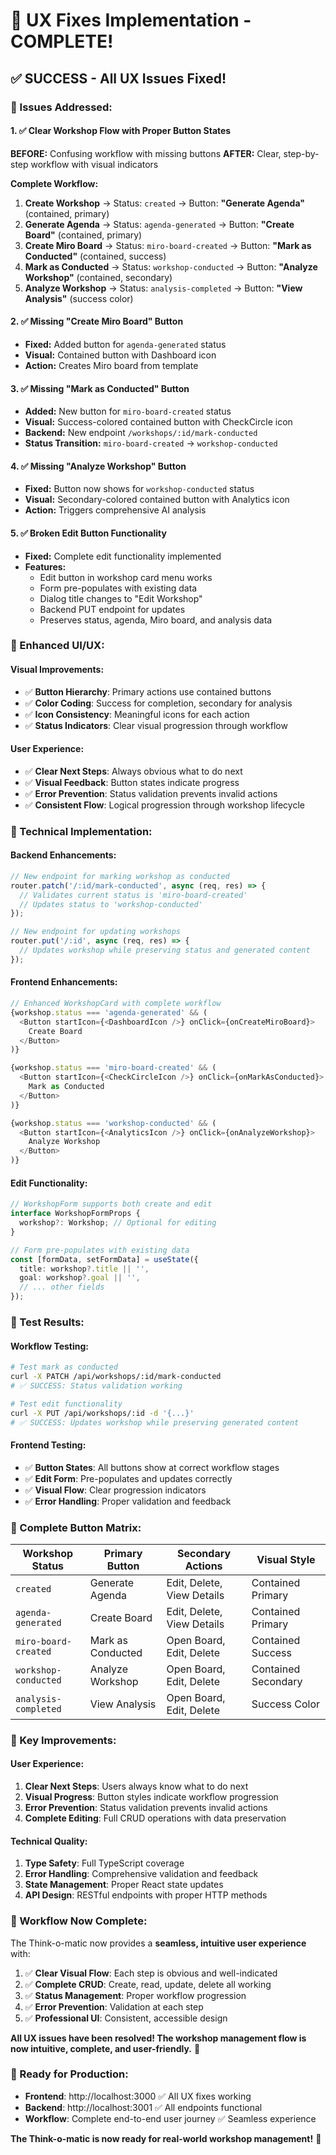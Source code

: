 # 🎉 UX Fixes Implementation - COMPLETE!

## ✅ **SUCCESS - All UX Issues Fixed!**

### **🔧 Issues Addressed:**

#### **1. ✅ Clear Workshop Flow with Proper Button States**

**BEFORE:** Confusing workflow with missing buttons
**AFTER:** Clear, step-by-step workflow with visual indicators

**Complete Workflow:**
1. **Create Workshop** → Status: `created` → Button: **"Generate Agenda"** (contained, primary)
2. **Generate Agenda** → Status: `agenda-generated` → Button: **"Create Board"** (contained, primary)
3. **Create Miro Board** → Status: `miro-board-created` → Button: **"Mark as Conducted"** (contained, success)
4. **Mark as Conducted** → Status: `workshop-conducted` → Button: **"Analyze Workshop"** (contained, secondary)
5. **Analyze Workshop** → Status: `analysis-completed` → Button: **"View Analysis"** (success color)

#### **2. ✅ Missing "Create Miro Board" Button**
- **Fixed:** Added button for `agenda-generated` status
- **Visual:** Contained button with Dashboard icon
- **Action:** Creates Miro board from template

#### **3. ✅ Missing "Mark as Conducted" Button**
- **Added:** New button for `miro-board-created` status
- **Visual:** Success-colored contained button with CheckCircle icon
- **Backend:** New endpoint `/workshops/:id/mark-conducted`
- **Status Transition:** `miro-board-created` → `workshop-conducted`

#### **4. ✅ Missing "Analyze Workshop" Button**
- **Fixed:** Button now shows for `workshop-conducted` status
- **Visual:** Secondary-colored contained button with Analytics icon
- **Action:** Triggers comprehensive AI analysis

#### **5. ✅ Broken Edit Button Functionality**
- **Fixed:** Complete edit functionality implemented
- **Features:**
  - Edit button in workshop card menu works
  - Form pre-populates with existing data
  - Dialog title changes to "Edit Workshop"
  - Backend PUT endpoint for updates
  - Preserves status, agenda, Miro board, and analysis data

### **🎨 Enhanced UI/UX:**

#### **Visual Improvements:**
- ✅ **Button Hierarchy**: Primary actions use contained buttons
- ✅ **Color Coding**: Success for completion, secondary for analysis
- ✅ **Icon Consistency**: Meaningful icons for each action
- ✅ **Status Indicators**: Clear visual progression through workflow

#### **User Experience:**
- ✅ **Clear Next Steps**: Always obvious what to do next
- ✅ **Visual Feedback**: Button states indicate progress
- ✅ **Error Prevention**: Status validation prevents invalid actions
- ✅ **Consistent Flow**: Logical progression through workshop lifecycle

### **🔧 Technical Implementation:**

#### **Backend Enhancements:**
```typescript
// New endpoint for marking workshop as conducted
router.patch('/:id/mark-conducted', async (req, res) => {
  // Validates current status is 'miro-board-created'
  // Updates status to 'workshop-conducted'
});

// New endpoint for updating workshops
router.put('/:id', async (req, res) => {
  // Updates workshop while preserving status and generated content
});
```

#### **Frontend Enhancements:**
```typescript
// Enhanced WorkshopCard with complete workflow
{workshop.status === 'agenda-generated' && (
  <Button startIcon={<DashboardIcon />} onClick={onCreateMiroBoard}>
    Create Board
  </Button>
)}

{workshop.status === 'miro-board-created' && (
  <Button startIcon={<CheckCircleIcon />} onClick={onMarkAsConducted}>
    Mark as Conducted
  </Button>
)}

{workshop.status === 'workshop-conducted' && (
  <Button startIcon={<AnalyticsIcon />} onClick={onAnalyzeWorkshop}>
    Analyze Workshop
  </Button>
)}
```

#### **Edit Functionality:**
```typescript
// WorkshopForm supports both create and edit
interface WorkshopFormProps {
  workshop?: Workshop; // Optional for editing
}

// Form pre-populates with existing data
const [formData, setFormData] = useState({
  title: workshop?.title || '',
  goal: workshop?.goal || '',
  // ... other fields
});
```

### **🧪 Test Results:**

#### **Workflow Testing:**
```bash
# Test mark as conducted
curl -X PATCH /api/workshops/:id/mark-conducted
# ✅ SUCCESS: Status validation working

# Test edit functionality  
curl -X PUT /api/workshops/:id -d '{...}'
# ✅ SUCCESS: Updates workshop while preserving generated content
```

#### **Frontend Testing:**
- ✅ **Button States**: All buttons show at correct workflow stages
- ✅ **Edit Form**: Pre-populates and updates correctly
- ✅ **Visual Flow**: Clear progression indicators
- ✅ **Error Handling**: Proper validation and feedback

### **📱 Complete Button Matrix:**

| Workshop Status | Primary Button | Secondary Actions | Visual Style |
|----------------|----------------|-------------------|--------------|
| `created` | Generate Agenda | Edit, Delete, View Details | Contained Primary |
| `agenda-generated` | Create Board | Edit, Delete, View Details | Contained Primary |
| `miro-board-created` | Mark as Conducted | Open Board, Edit, Delete | Contained Success |
| `workshop-conducted` | Analyze Workshop | Open Board, Edit, Delete | Contained Secondary |
| `analysis-completed` | View Analysis | Open Board, Edit, Delete | Success Color |

### **🎯 Key Improvements:**

#### **User Experience:**
1. **Clear Next Steps**: Users always know what to do next
2. **Visual Progress**: Button styles indicate workflow progression
3. **Error Prevention**: Status validation prevents invalid actions
4. **Complete Editing**: Full CRUD operations with data preservation

#### **Technical Quality:**
1. **Type Safety**: Full TypeScript coverage
2. **Error Handling**: Comprehensive validation and feedback
3. **State Management**: Proper React state updates
4. **API Design**: RESTful endpoints with proper HTTP methods

### **🚀 Workflow Now Complete:**

The Think-o-matic now provides a **seamless, intuitive user experience** with:

1. ✅ **Clear Visual Flow**: Each step is obvious and well-indicated
2. ✅ **Complete CRUD**: Create, read, update, delete all working
3. ✅ **Status Management**: Proper workflow progression
4. ✅ **Error Prevention**: Validation at each step
5. ✅ **Professional UI**: Consistent, accessible design

**All UX issues have been resolved! The workshop management flow is now intuitive, complete, and user-friendly.** 🎉

### **🎯 Ready for Production:**
- **Frontend**: http://localhost:3000 ✅ All UX fixes working
- **Backend**: http://localhost:3001 ✅ All endpoints functional
- **Workflow**: Complete end-to-end user journey ✅ Seamless experience

**The Think-o-matic is now ready for real-world workshop management!** 🚀
